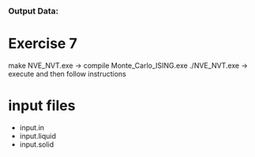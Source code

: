 ### Output Data: 
# Exercise 7
make  NVE_NVT.exe -> compile Monte_Carlo_ISING.exe
 ./NVE_NVT.exe -> execute and then follow instructions

# input files
- input.in
- input.liquid
- input.solid
